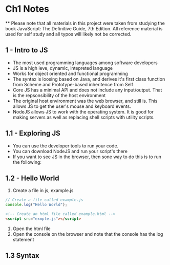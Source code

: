 # Ch1 Notes
** Please note that all materials in this project were taken from studying the book JavaScript: The Definitive Guide, 7th Edition. All reference material is used for self study and all typos will likely not be corrected.

## 1 - Intro to JS
- The most used programming languages among software developers
- JS is a high leve, dynamic, intepreted language
- Works for object oriented and functional programming
- The syntax is loosing based on Java, and derives it's first class function from Scheme and Prototype-based inheritence from Self
- Core JS has a minimal API and does not include any input/output. That is the repsonsibility of the host environment
- The original host environment was the web browser, and still is. This allows JS to get the user's mouse and keyboard events. 
- NodeJS allows JS to work with the operating system. It is good for making servers as well as replacing shell scripts with utility scripts. 

## 1.1 - Exploring JS
- You can use the developer tools to run your code.
- You can download NodeJS and run your script's there
- If you want to see JS in the browser, then sone way to do this is to run the following:

## 1.2 - Hello World
1. Create a file in js, example.js
```javascript
// Create a file called example.js
console.log("Hello World");
```
```html
<!-- Create an html file called example.html -->
<script src="exmple.js"></script>
```
1. Open the html file
1. Open the console on the browser and note that the console has the log statement

## 1.3 Syntax
